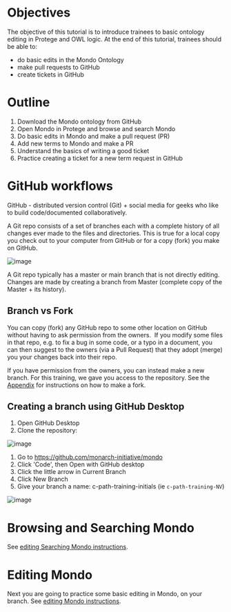 # Objectives

The objective of this tutorial is to introduce trainees to basic ontology editing in Protege and OWL logic. At the end of this tutorial, trainees should be able to:

-   do basic edits in the Mondo Ontology 
-   make pull requests to GitHub
-   create tickets in GitHub

# Outline

1. Download the Mondo ontology from GitHub
2. Open Mondo in Protege and browse and search Mondo
3. Do basic edits in Mondo and make a pull request (PR)
4. Add new terms to Mondo and make a PR
5. Understand the basics of writing a good ticket
6. Practice creating a ticket for a new term request in GitHub 

# GitHub workflows


GitHub - distributed version control (Git) + social media for geeks who like to build code/documented collaboratively.

A Git repo consists of a set of branches each with a complete history of all changes ever made to the files and directories. This is true for a local copy you check out to your computer from GitHub or for a copy (fork) you make on GitHub.

![image](https://user-images.githubusercontent.com/6722114/115820759-59267500-a3b6-11eb-8452-b44404ce7aa7.png)

A Git repo typically has a master or main branch that is not directly editing.  Changes are made by creating a branch from Master (complete copy of the Master + its history).  

Branch vs Fork
--------------

You can copy (fork) any GitHub repo to some other location on GitHub without having to ask permission from the owners.  If you modify some files in that repo, e.g. to fix a bug in some code, or a typo in a document, you can then suggest to the owners (via a Pull Request) that they adopt (merge) you your changes back into their repo.

If you have permission from the owners, you can instead make a new branch. For this training, we gave you access to the repository. See the [Appendix](https://github.com/jamesaoverton/obook/blob/master/04-OntologyTheory/appendix.md) for instructions on how to make a fork.

Creating a branch using GitHub Desktop
--------------------------------------

1.  Open GitHub Desktop
1.  Clone the repository:

![image](https://user-images.githubusercontent.com/6722114/115820985-c3d7b080-a3b6-11eb-8131-7b9c33cc294d.png)

1. Go to <https://github.com/monarch-initiative/mondo>
1. Click 'Code', then Open with GitHub desktop
1. Click the little arrow in Current Branch
1. Click New Branch
1. Give your branch a name: c-path-training-initials (ie `c-path-training-NV`)

![image](https://user-images.githubusercontent.com/6722114/115821352-7ad42c00-a3b7-11eb-97e0-b02611eb77e6.png)

Browsing and Searching Mondo
============================

See [editing Searching Mondo instructions](https://github.com/jamesaoverton/obook/blob/master/04-OntologyTheory/SearchingMondo.md).

Editing Mondo
=============

Next you are going to practice some basic editing in Mondo, on your branch. See [editing Mondo instructions](https://github.com/jamesaoverton/obook/blob/master/04-OntologyTheory/editing-mondo.md).

